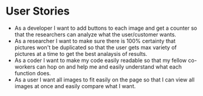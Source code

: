 # User Stories

+ As a developer I want to add buttons to each image and get a counter so that the researchers can analyze what the user/customer wants.
+ As a researcher I want to make sure there is 100% certainty that pictures won't be duplicated so that the user gets max variety of pictures at a time to get the best analaysis of results.
+ As a coder I want to make my code easily readable so that my fellow co-workers can hop on and help me and easily understand what each function does.
+ As a user I want all images to fit easily on the page so that I can view all images at once and easily compare what I want.